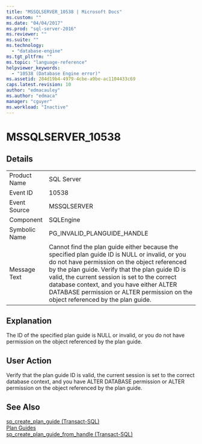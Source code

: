 ```yaml
---
title: "MSSQLSERVER_10538 | Microsoft Docs"
ms.custom: ""
ms.date: "04/04/2017"
ms.prod: "sql-server-2016"
ms.reviewer: ""
ms.suite: ""
ms.technology: 
  - "database-engine"
ms.tgt_pltfrm: ""
ms.topic: "language-reference"
helpviewer_keywords: 
  - "10538 (Database Engine error)"
ms.assetid: 284d19b4-4979-4cbe-a9be-ac1104433c69
caps.latest.revision: 10
author: "edmacauley"
ms.author: "edmaca"
manager: "cguyer"
ms.workload: "Inactive"
---
```

# MSSQLSERVER_10538
  
## Details  
  
|||  
|-|-|  
|Product Name|SQL Server|  
|Event ID|10538|  
|Event Source|MSSQLSERVER|  
|Component|SQLEngine|  
|Symbolic Name|PG_INVALID_PLANGUIDE_HANDLE|  
|Message Text|Cannot find the plan guide either because the specified plan guide ID is NULL or invalid, or you do not have permission on the object referenced by the plan guide. Verify that the plan guide ID is valid, the current session is set to the correct database context, and you have either ALTER DATABASE permission or ALTER permission on the object referenced by the plan guide.|  
  
## Explanation  
The ID of the specified plan guide is NULL or invalid, or you do not have permission on the object referenced by the plan guide.  
  
## User Action  
Verify that the plan guide ID is valid, the current session is set to the correct database context, and you have ALTER DATABASE permission or ALTER permission on the object referenced by the plan guide.  
  
## See Also  
[sp_create_plan_guide &#40;Transact-SQL&#41;](~/relational-databases/system-stored-procedures/sp-create-plan-guide-transact-sql.md)  
[Plan Guides](~/relational-databases/performance/plan-guides.md)  
[sp_create_plan_guide_from_handle &#40;Transact-SQL&#41;](~/relational-databases/system-stored-procedures/sp-create-plan-guide-from-handle-transact-sql.md)  
  

